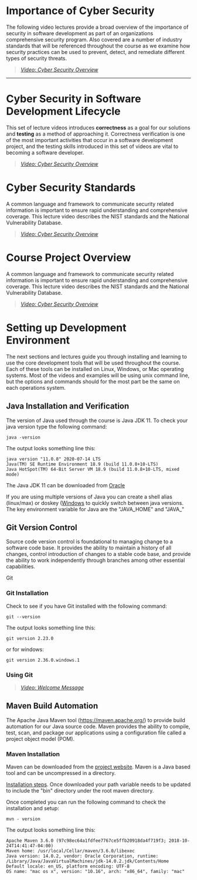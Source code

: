 # Importance of Cyber Security

The following video lectures provide a broad overview of the importance of security in software development as part of an organizations comprehensive security program. Also covered are a number of industry standards that will be referenced throughout the course as we examine how security practices can be used to prevent, detect, and remediate different types of security threats.

> [*Video: Cyber Security Overview*](https://auburn.hosted.panopto.com/Panopto/Pages/Viewer.aspx?id=b5a2da35-7d70-4dd1-8dbf-acbc0052c762)


---

# Cyber Security in Software Development Lifecycle

This set of lecture videos introduces **correctness** as a goal for our solutions
and **testing** as a method of approaching it. Correctness verification is one of
the most important activities that occur in a software development project, and
the testing skills introduced in this set of videos are vital to becoming a
software developer.


> [*Video: Cyber Security Overview*](https://auburn.hosted.panopto.com/Panopto/Pages/Viewer.aspx?id=b5a2da35-7d70-4dd1-8dbf-acbc0052c762)


# Cyber Security Standards

A common language and framework to communicate security related information is important to ensure rapid understanding and comprehensive coverage.  This lecture video describes the NIST standards and the National Vulnerability Database.

> [*Video: Cyber Security Overview*](https://auburn.hosted.panopto.com/Panopto/Pages/Viewer.aspx?id=b5a2da35-7d70-4dd1-8dbf-acbc0052c762)


# Course Project Overview

A common language and framework to communicate security related information is important to ensure rapid understanding and comprehensive coverage.  This lecture video describes the NIST standards and the National Vulnerability Database.

> [*Video: Cyber Security Overview*](https://auburn.hosted.panopto.com/Panopto/Pages/Viewer.aspx?id=b5a2da35-7d70-4dd1-8dbf-acbc0052c762)

# Setting up Development Environment

The next sections and lectures guide you through installing and learning to use the core development tools that will be used throughout the course.  Each of these tools can be installed on Linux, Windows, or Mac operating systems.  Most of the videos and examples will be using unix command line, but the options and commands should for the most part be the same on each operations system.

## Java Installation and Verification

The version of Java used through the course is Java JDK 11.  To check your java version type the following command:

    java -version

The output looks something line this:

    java version "11.0.8" 2020-07-14 LTS
    Java(TM) SE Runtime Environment 18.9 (build 11.0.8+10-LTS)
    Java HotSpot(TM) 64-Bit Server VM 18.9 (build 11.0.8+10-LTS, mixed mode)

The Java JDK 11 can be downloaded from <a href="https://www.oracle.com/java/technologies/downloads/#java11" target="_blank">Oracle</a>

If you are using multiple versions of Java you can  create a shell alias (linux/max) or doskey (<a href="https://stackoverflow.com/questions/47469310/switch-jdk-version-in-windows-10-cmd" target="_blank">Windows</a> to quickly switch between java versions.  The key environment variable for Java are the "JAVA_HOME" and "JAVA_"


## Git Version Control

Source code version control is foundational to managing change to a software code base.  It provides the ability to maintain a history of all changes, control introduction of changes to a stable code base, and provide the ability to work independently through branches among other essential capabilities.

Git

### Git Installation

Check to see if you have Git installed with the following command:

    git --version

The output looks something line this:

    git version 2.23.0

or for windows:

    git version 2.36.0.windows.1

### Using Git

> [*Video: Welcome Message*](https://auburn.hosted.panopto.com/Panopto/Pages/Viewer.aspx?id=67e96d16-5cc1-4d59-bf17-ae8a000a224d)

## Maven Build Automation

The Apache Java Maven tool (https://maven.apache.org/) to provide build automation for our Java source code.  Maven provides the ability to compile, test, scan, and package our applications using a configuration file called a project object model (POM).  

### Maven Installation

Maven can be downloaded from the <a href="https://maven.apache.org/download.cgi" target="_blank">project website</a>.  Maven is a Java based tool and can be uncompressed in a directory.

<a href="https://maven.apache.org/install.html" target="_blank">Installation steps</a>. Once downloaded your path variable needs to be updated to include the "bin" directory under the root maven directory.  

Once completed you can run the following command to check the installation and setup:

    mvn - version

The output looks something line this:

    Apache Maven 3.6.0 (97c98ec64a1fdfee7767ce5ffb20918da4f719f3; 2018-10-24T14:41:47-04:00)
    Maven home: /usr/local/Cellar/maven/3.6.0/libexec
    Java version: 14.0.2, vendor: Oracle Corporation, runtime: /Library/Java/JavaVirtualMachines/jdk-14.0.2.jdk/Contents/Home
    Default locale: en_US, platform encoding: UTF-8
    OS name: "mac os x", version: "10.16", arch: "x86_64", family: "mac"





